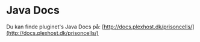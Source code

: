 # Java Docs

Du kan finde pluginet's Java Docs på: [http://docs.plexhost.dk/prisoncells/](http://docs.plexhost.dk/prisoncells/)
